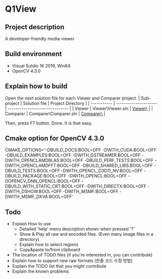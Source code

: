 # Q1View

## Project description
A developer-friendly media viewer

## Build environment
- Visual Sutdio 16 2019, Win64
- OpenCV 4.3.0

## Explain how to build
Open the next solution file for each Viewer and Comparer project.
| Sub-project |  Solution file         | Project Directory               |
| ----------- |  --------------------- | ------------------------------- |
| Viewer      |  Viewer\Viewer.sln     | [Viewer\\](Viewer/README.md)      |
| Comparer    |  Comparer\Comparer.sln | [Comparer\\](Comparer/README.md)  |

Then, press F7 button. Done. It is that easy.

## Cmake option for OpenCV 4.3.0
CMAKE_OPTIONS='-DBUILD_DOCS:BOOL=OFF -DWITH_CUDA:BOOL=OFF -DBUILD_EXAMPLES:BOOL=OFF  -DWITH_GSTREAMER:BOOL=OFF -DWITH_OPENCLAMDBLAS:BOOL=OFF -DBUILD_PERF_TESTS:BOOL=OFF -DWITH_OPENCLAMDFFT:BOOL=OFF -DBUILD_SHARED_LIBS:BOOL=OFF -DBUILD_TESTS:BOOL=OFF -DWITH_OPENCL_D3D11_NV:BOOL=OFF -DBUILD_PACKAGE:BOOL=OFF -DWITH_OPENCL:BOOL=OFF -DOPENCV_DNN_OPENCL:BOOL=OFF -DBUILD_WITH_STATIC_CRT:BOOL=OFF -DWITH_DIRECTX:BOOL=OFF -DWITH_DSHOW:BOOL=OFF  -DWITH_MSMF:BOOL=OFF  -DWITH_MSMF_DXVA:BOOL=OFF'

## Todo
- Explain How to use
  - Detailed 'help' menu description shown when pressed '?'
  - Show & Play all raw and encoded files. (Even many image files in a directory)
  - Explain how to select regions
  - Copy&paste to/from clipboard
- The location of TODO files (if you're interested in, you can contribute)
- Explain how to support new raw formats (한줄 코드 수정 방법)
- Explain the TODO list that you might contribute
- Explain the known problems